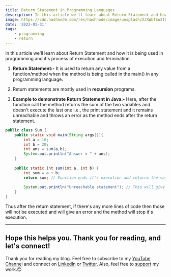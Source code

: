 ```yaml
---
title: Return Statement in Programming Languages
description: In this article we'll learn about Return Statement and how it is being used in programming and it's process of execution and termination...
image: https://cdn.hashnode.com/res/hashnode/image/unsplash/XJXWbfSo2f0/upload/v1643637299774/s0mCJ5F4_.jpeg
date: '2022-01-31'
tags: 
    - programming
    - return
---
```


In this article we'll learn about Return Statement and how it is being used in programming and it's process of execution and termination.

1. **Return Statement:-** It is used to return any value from a function/method when the method is being called in the main() in any programming language.

2. Return statements are mostly used in **recursion** programs.

3. **Example to demonstrate Return Statement in Java:-** 
Here, after the function call the method returns the sum of the two variables and doesn't execute the last one i.e., the print statement and it remains unreachable and throws an error as the method ends after the return statement.

```java
public class Sum {
	public static void main(String args[]){
		int a = 10;
		int b = 20;
		int ans = sum(a,b);
		System.out.println("Answer = " + ans);
	}
	
	public static int sum(int a, int b) {
		int sum = a + b;
		return sum; // Function ends it's execution and returns the value
		
		System.out.println("Unreachable statement"); // This will give an error.
	}
}
```
 
Thus after the return statement, if there's any more lines of code then those will not be executed and will give an error and the method will stop it's execution.

---

## Hope this helps you. Thank you for reading, and let's connect!
Thank you for reading my blog. Feel free to subscribe to my [YouTube Channel](https://www.youtube.com/channel/UCsuzc8lqAbgUYo4yzpjtfSw) and connect on [LinkedIn](https://www.linkedin.com/in/susmita-dey-15a15a210/) or [Twitter](https://twitter.com/its_SusmitaDey).
Also, feel free to [support](https://www.buymeacoffee.com/susmitadey) my work.😊